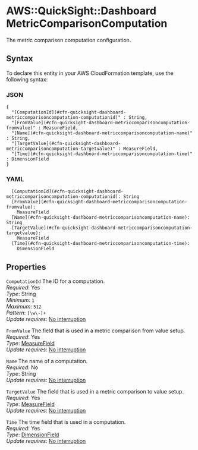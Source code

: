 # AWS::QuickSight::Dashboard MetricComparisonComputation<a name="aws-properties-quicksight-dashboard-metriccomparisoncomputation"></a>

The metric comparison computation configuration\.

## Syntax<a name="aws-properties-quicksight-dashboard-metriccomparisoncomputation-syntax"></a>

To declare this entity in your AWS CloudFormation template, use the following syntax:

### JSON<a name="aws-properties-quicksight-dashboard-metriccomparisoncomputation-syntax.json"></a>

```
{
  "[ComputationId](#cfn-quicksight-dashboard-metriccomparisoncomputation-computationid)" : String,
  "[FromValue](#cfn-quicksight-dashboard-metriccomparisoncomputation-fromvalue)" : MeasureField,
  "[Name](#cfn-quicksight-dashboard-metriccomparisoncomputation-name)" : String,
  "[TargetValue](#cfn-quicksight-dashboard-metriccomparisoncomputation-targetvalue)" : MeasureField,
  "[Time](#cfn-quicksight-dashboard-metriccomparisoncomputation-time)" : DimensionField
}
```

### YAML<a name="aws-properties-quicksight-dashboard-metriccomparisoncomputation-syntax.yaml"></a>

```
  [ComputationId](#cfn-quicksight-dashboard-metriccomparisoncomputation-computationid): String
  [FromValue](#cfn-quicksight-dashboard-metriccomparisoncomputation-fromvalue):
    MeasureField
  [Name](#cfn-quicksight-dashboard-metriccomparisoncomputation-name): String
  [TargetValue](#cfn-quicksight-dashboard-metriccomparisoncomputation-targetvalue):
    MeasureField
  [Time](#cfn-quicksight-dashboard-metriccomparisoncomputation-time):
    DimensionField
```

## Properties<a name="aws-properties-quicksight-dashboard-metriccomparisoncomputation-properties"></a>

`ComputationId` <a name="cfn-quicksight-dashboard-metriccomparisoncomputation-computationid"></a>
The ID for a computation\.  
_Required_: Yes  
_Type_: String  
_Minimum_: `1`  
_Maximum_: `512`  
_Pattern_: `[\w\-]+`  
_Update requires_: [No interruption](https://docs.aws.amazon.com/AWSCloudFormation/latest/UserGuide/using-cfn-updating-stacks-update-behaviors.html#update-no-interrupt)

`FromValue` <a name="cfn-quicksight-dashboard-metriccomparisoncomputation-fromvalue"></a>
The field that is used in a metric comparison from value setup\.  
_Required_: Yes  
_Type_: [MeasureField](aws-properties-quicksight-dashboard-measurefield.md)  
_Update requires_: [No interruption](https://docs.aws.amazon.com/AWSCloudFormation/latest/UserGuide/using-cfn-updating-stacks-update-behaviors.html#update-no-interrupt)

`Name` <a name="cfn-quicksight-dashboard-metriccomparisoncomputation-name"></a>
The name of a computation\.  
_Required_: No  
_Type_: String  
_Update requires_: [No interruption](https://docs.aws.amazon.com/AWSCloudFormation/latest/UserGuide/using-cfn-updating-stacks-update-behaviors.html#update-no-interrupt)

`TargetValue` <a name="cfn-quicksight-dashboard-metriccomparisoncomputation-targetvalue"></a>
The field that is used in a metric comparison to value setup\.  
_Required_: Yes  
_Type_: [MeasureField](aws-properties-quicksight-dashboard-measurefield.md)  
_Update requires_: [No interruption](https://docs.aws.amazon.com/AWSCloudFormation/latest/UserGuide/using-cfn-updating-stacks-update-behaviors.html#update-no-interrupt)

`Time` <a name="cfn-quicksight-dashboard-metriccomparisoncomputation-time"></a>
The time field that is used in a computation\.  
_Required_: Yes  
_Type_: [DimensionField](aws-properties-quicksight-dashboard-dimensionfield.md)  
_Update requires_: [No interruption](https://docs.aws.amazon.com/AWSCloudFormation/latest/UserGuide/using-cfn-updating-stacks-update-behaviors.html#update-no-interrupt)
